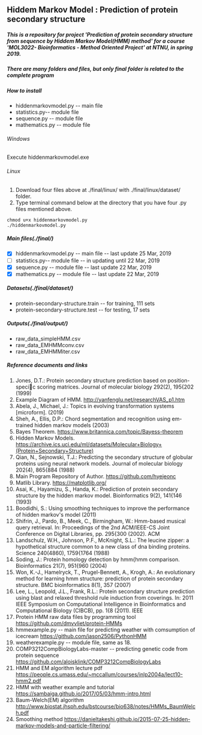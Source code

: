 ## Hiddem Markov Model : Prediction of protein secondary structure 
##### This is a repository for project 'Prediction of protein secondary structure from sequence by Hiddem Markov Model(HMM) method' for a course 'MOL3022- Bioinformatics - Method Oriented Project' at NTNU, in spring 2019. 

##### There are many folders and files, but only **final** folder is related to the complete program


##### How to install 
- hiddenmarkovmodel.py  -- main file 
- statistics.py-- module file 
- sequence.py -- module file
- mathematics.py -- module file
  
###### Windows
Execute hiddenmarkovmodel.exe

###### Linux
1. Download four files above at ./final/linux/ with ./final/linux/dataset/ folder.
2. Type terminal command below at the directory that you have four .py files mentioned above.
```
chmod u+x hiddenmarkovmodel.py
./hiddenmarkovmodel.py
```

##### Main files(./final/)
- [x] hiddenmarkovmodel.py  -- main file -- last update 25 Mar, 2019
- [ ] statistics.py-- module file -- in updating until 22 Mar, 2019 
- [x] sequence.py -- module file -- last update 22 Mar, 2019
- [x] mathematics.py -- module file -- last update 22 Mar, 2019

##### Datasets(./final/dataset/)
- protein-secondary-structure.train -- for training, 111 sets
- protein-secondary-structure.test -- for testing, 17 sets

##### Outputs(./final/output/)
- raw_data_simpleHMM.csv
- raw_data_EMHMMconv.csv
- raw_data_EMHMMiter.csv

##### Reference documents and links
1. Jones, D.T.: Protein secondary structure prediction based on position-specic scoring matrices. Journal of
molecular biology 292(2), 195{202 (1999)
2. Example Diagram of HMM. http://yanfenglu.net/researchVAS_p1.htm
3. Abela, J., Michael, J.: Topics in evolving transformation systems [microform]. (2019)
4. Sheh, A., Ellis, D.P.: Chord segmentation and recognition using em-trained hidden markov models (2003)
5. Bayes Theorem. https://www.britannica.com/topic/Bayess-theorem
6. Hidden Markov Models.
https://archive.ics.uci.edu/ml/datasets/Molecular+Biology+(Protein+Secondary+Structure)
7. Qian, N., Sejnowski, T.J.: Predicting the secondary structure of globular proteins using neural network models.
Journal of molecular biology 202(4), 865{884 (1988)
8. Main Program Repository of Author. https://github.com/hyejeonc
9. Matlib Library. https://matplotlib.org/
10. Asai, K., Hayamizu, S., Handa, K.: Prediction of protein secondary structure by the hidden markov model.
Bioinformatics 9(2), 141{146 (1993)
11. Boodidhi, S.: Using smoothing techniques to improve the performance of hidden markov's model (2011)
12. Shifrin, J., Pardo, B., Meek, C., Birmingham, W.: Hmm-based musical query retrieval. In: Proceedings of the
2nd ACM/IEEE-CS Joint Conference on Digital Libraries, pp. 295{300 (2002). ACM
13. Landschulz, W.H., Johnson, P.F., McKnight, S.L.: The leucine zipper: a hypothetical structure common to a
new class of dna binding proteins. Science 240(4860), 1759{1764 (1988)
14. Soding, J.: Protein homology detection by hmm{hmm comparison. Bioinformatics 21(7), 951{960 (2004)
15. Won, K.-J., Hamelryck, T., Prugel-Bennett, A., Krogh, A.: An evolutionary method for learning hmm structure:
prediction of protein secondary structure. BMC bioinformatics 8(1), 357 (2007)
16. Lee, L., Leopold, J.L., Frank, R.L.: Protein secondary structure prediction using blast and relaxed threshold rule
induction from coverings. In: 2011 IEEE Symposium on Computational Intelligence in Bioinformatics and
Computational Biology (CIBCB), pp. 1{8 (2011). IEEE
17. Protein HMM raw data files by programming tool https://github.com/dmvvliet/protein-HMMs
18. hmmexample.py -- main file for predicting weather with comsumption of icecream https://github.com/jason2506/PythonHMM
19. weatherexample.py -- module file, same as 18.
20. COMP3212CompBiologyLabs-master -- predicting genetic code from protein sequence https://github.com/aloisklink/COMP3212CompBiologyLabs
21. HMM and EM algorithm lecture pdf https://people.cs.umass.edu/~mccallum/courses/inlp2004a/lect10-hmm2.pdf
22. HMM with weather example and tutorial https://sambaiga.github.io/2017/05/03/hmm-intro.html
23. Baum-Welch(EM) algorithm http://www.biostat.jhsph.edu/bstcourse/bio638/notes/HMMs_BaumWelch.pdf
24. Smoothing method https://danieltakeshi.github.io/2015-07-25-hidden-markov-models-and-particle-filtering/
